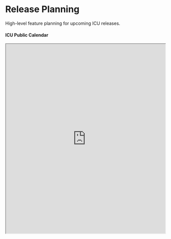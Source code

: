 # Release Planning

High-level feature planning for upcoming ICU releases.

#### ICU Public Calendar

<iframe
src="https://www.google.com/calendar/embed?src=srl295@gmail.com&mode=AGENDA&showTitle=1&showNav=1&showDate=1&showTabs=1&showCalendars=0&hl=en"
width="100%" height="600" allow="fullscreen" />
